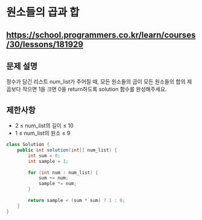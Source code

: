 # 원소들의 곱과 합
https://school.programmers.co.kr/learn/courses/30/lessons/181929
---
## 문제 설명
정수가 담긴 리스트 num_list가 주어질 때, 모든 원소들의 곱이 모든 원소들의 합의 제곱보다 작으면 1을 크면 0을 return하도록 solution 함수를 완성해주세요.

## 제한사항
+ 2 ≤ num_list의 길이 ≤ 10
+ 1 ≤ num_list의 원소 ≤ 9
```java
class Solution {
    public int solution(int[] num_list) {
        int sum = 0;
        int sample = 1;
        
        for (int num : num_list) {
            sum += num;
            sample *= num;
        }
        
        return sample < (sum * sum) ? 1 : 0;
    }
}
```